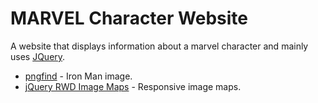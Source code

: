 # MARVEL Character Website

A website that displays information about a marvel character and mainly uses [JQuery](https://jquery.com/).

- [pngfind](https://www.pngfind.com/mpng/mbwwx_iron-man-fly-photo-iron-man-mark-50/) - Iron Man image.
- [jQuery RWD Image Maps](https://github.com/stowball/jQuery-rwdImageMaps) - Responsive image maps.